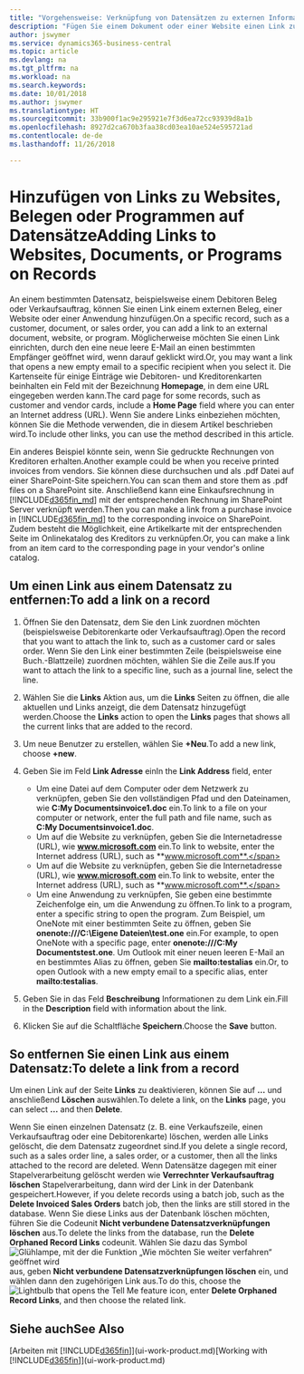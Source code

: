 ```yaml
---
title: "Vorgehensweise: Verknüpfung von Datensätzen zu externen Informationen oder Programmen | Microsoft Docs"
description: "Fügen Sie einem Dokument oder einer Website einen Link zu einem bestimmten Datensatz hinzu, beispielsweise zu einer Debitorenkarte oder einem Dokument."
author: jswymer
ms.service: dynamics365-business-central
ms.topic: article
ms.devlang: na
ms.tgt_pltfrm: na
ms.workload: na
ms.search.keywords: 
ms.date: 10/01/2018
ms.author: jswymer
ms.translationtype: HT
ms.sourcegitcommit: 33b900f1ac9e295921e7f3d6ea72cc93939d8a1b
ms.openlocfilehash: 8927d2ca670b3faa38cd03ea10ae524e595721ad
ms.contentlocale: de-de
ms.lasthandoff: 11/26/2018

---
```

# <a name="adding-links-to-websites-documents-or-programs-on-records"></a><span data-ttu-id="6ad96-103">Hinzufügen von Links zu Websites, Belegen oder Programmen auf Datensätze</span><span class="sxs-lookup"><span data-stu-id="6ad96-103">Adding Links to Websites, Documents, or Programs on Records</span></span>
<span data-ttu-id="6ad96-104">An einem bestimmten Datensatz, beispielsweise einem Debitoren Beleg oder Verkaufsauftrag, können Sie einen Link einem externen Beleg, einer Website oder einer Anwendung hinzufügen.</span><span class="sxs-lookup"><span data-stu-id="6ad96-104">On a specific record, such as a customer, document, or sales order, you can add a link to an external document, website, or program.</span></span> <span data-ttu-id="6ad96-105">Möglicherweise möchten Sie einen Link einrichten, durch den eine neue leere E-Mail an einen bestimmten Empfänger geöffnet wird, wenn darauf geklickt wird.</span><span class="sxs-lookup"><span data-stu-id="6ad96-105">Or, you may want a link that opens a new empty email to a specific recipient when you select it.</span></span> <span data-ttu-id="6ad96-106">Die Kartenseite für einige Einträge wie Debitoren- und Kreditorenkarten beinhalten ein Feld mit der Bezeichnung **Homepage**, in dem eine URL eingegeben werden kann.</span><span class="sxs-lookup"><span data-stu-id="6ad96-106">The card page for some records, such as customer and vendor cards, include a **Home Page** field where you can enter an Internet address (URL).</span></span> <span data-ttu-id="6ad96-107">Wenn Sie andere Links einbeziehen möchten, können Sie die Methode verwenden, die in diesem Artikel beschrieben wird.</span><span class="sxs-lookup"><span data-stu-id="6ad96-107">To include other links, you can use the method described in this article.</span></span>

<span data-ttu-id="6ad96-108">Ein anderes Beispiel könnte sein, wenn Sie gedruckte Rechnungen von Kreditoren erhalten.</span><span class="sxs-lookup"><span data-stu-id="6ad96-108">Another example could be when you receive printed invoices from vendors.</span></span> <span data-ttu-id="6ad96-109">Sie können diese durchsuchen und als .pdf Datei auf einer SharePoint-Site speichern.</span><span class="sxs-lookup"><span data-stu-id="6ad96-109">You can scan them and store them as .pdf files on a SharePoint site.</span></span> <span data-ttu-id="6ad96-110">Anschließend kann eine Einkaufsrechnung in [!INCLUDE[d365fin_md](includes/d365fin_md.md)] mit der entsprechenden Rechnung im SharePoint Server verknüpft werden.</span><span class="sxs-lookup"><span data-stu-id="6ad96-110">Then you can make a link from a purchase invoice in [!INCLUDE[d365fin_md](includes/d365fin_md.md)] to the corresponding invoice on  SharePoint.</span></span> <span data-ttu-id="6ad96-111">Zudem besteht die Möglichkeit, eine Artikelkarte mit der entsprechenden Seite im Onlinekatalog des Kreditors zu verknüpfen.</span><span class="sxs-lookup"><span data-stu-id="6ad96-111">Or, you can make a link from an item card to the corresponding page in your vendor's online catalog.</span></span>

## <a name="to-add-a-link-on-a-record"></a><span data-ttu-id="6ad96-112">Um einen Link aus einem Datensatz zu entfernen:</span><span class="sxs-lookup"><span data-stu-id="6ad96-112">To add a link on a record</span></span>   

1.  <span data-ttu-id="6ad96-113">Öffnen Sie den Datensatz, dem Sie den Link zuordnen möchten (beispielsweise Debitorenkarte oder Verkaufsauftrag).</span><span class="sxs-lookup"><span data-stu-id="6ad96-113">Open the record that you want to attach the link to, such as a customer card or sales order.</span></span> <span data-ttu-id="6ad96-114">Wenn Sie den Link einer bestimmten Zeile (beispielsweise eine Buch.-Blattzeile) zuordnen möchten, wählen Sie die Zeile aus.</span><span class="sxs-lookup"><span data-stu-id="6ad96-114">If you want to attach the link to a specific line, such as a journal line, select the line.</span></span>  

2.  <span data-ttu-id="6ad96-115">Wählen Sie die **Links** Aktion aus, um die **Links** Seiten zu öffnen, die alle aktuellen und Links anzeigt, die dem Datensatz hinzugefügt werden.</span><span class="sxs-lookup"><span data-stu-id="6ad96-115">Choose the **Links** action to open the **Links** pages that shows all the current links that are added to the record.</span></span>

3. <span data-ttu-id="6ad96-116">Um neue Benutzer zu erstellen, wählen Sie **+Neu**.</span><span class="sxs-lookup"><span data-stu-id="6ad96-116">To add a new link, choose **+new**.</span></span>

4.  <span data-ttu-id="6ad96-117">Geben Sie im Feld **Link Adresse** ein</span><span class="sxs-lookup"><span data-stu-id="6ad96-117">In the **Link Address** field, enter</span></span>

    -   <span data-ttu-id="6ad96-118">Um eine Datei auf dem Computer oder dem Netzwerk zu verknüpfen, geben Sie den vollständigen Pfad und den Dateinamen, wie **C:My Documentsinvoice1.doc** ein.</span><span class="sxs-lookup"><span data-stu-id="6ad96-118">To link to a file on your computer or network, enter the full path and file name, such as  **C:My Documentsinvoice1.doc**.</span></span>
    -   <span data-ttu-id="6ad96-119">Um auf die Website zu verknüpfen, geben Sie die Internetadresse (URL), wie **www.microsoft.com** ein.</span><span class="sxs-lookup"><span data-stu-id="6ad96-119">To link to website, enter the Internet address (URL), such as **www.microsoft.com**.</span></span>
    -   <span data-ttu-id="6ad96-120">Um auf die Website zu verknüpfen, geben Sie die Internetadresse (URL), wie **www.microsoft.com** ein.</span><span class="sxs-lookup"><span data-stu-id="6ad96-120">To link to website, enter the Internet address (URL), such as **www.microsoft.com**.</span></span>
    -   <span data-ttu-id="6ad96-121">Um eine Anwendung zu verknüpfen, Sie geben eine bestimmte Zeichenfolge ein, um die Anwendung zu öffnen.</span><span class="sxs-lookup"><span data-stu-id="6ad96-121">To link to a program, enter a specific string to open the program.</span></span> <span data-ttu-id="6ad96-122">Zum Beispiel, um OneNote mit einer bestimmten Seite zu öffnen, geben Sie **onenote:///C:\Eigene Dateien\test.one** ein.</span><span class="sxs-lookup"><span data-stu-id="6ad96-122">For example, to open OneNote with a specific page, enter **onenote:///C:My Documentstest.one**.</span></span> <span data-ttu-id="6ad96-123">Um Outlook mit einer neuen leeren E-Mail an en bestimmtes Alias zu öffnen, geben Sie **mailto:testalias** ein.</span><span class="sxs-lookup"><span data-stu-id="6ad96-123">Or, to open Outlook with a new empty email to a specific alias, enter **mailto:testalias**.</span></span>  

5.  <span data-ttu-id="6ad96-124">Geben Sie in das Feld **Beschreibung** Informationen zu dem Link ein.</span><span class="sxs-lookup"><span data-stu-id="6ad96-124">Fill in the **Description** field with information about the link.</span></span>  

6.  <span data-ttu-id="6ad96-125">Klicken Sie auf die Schaltfläche **Speichern**.</span><span class="sxs-lookup"><span data-stu-id="6ad96-125">Choose the **Save** button.</span></span>  

## <a name="to-delete-a-link-from-a-record"></a><span data-ttu-id="6ad96-126">So entfernen Sie einen Link aus einem Datensatz:</span><span class="sxs-lookup"><span data-stu-id="6ad96-126">To delete a link from a record</span></span>  

<span data-ttu-id="6ad96-127">Um einen Link auf der Seite **Links** zu deaktivieren, können Sie auf **…** und anschließend **Löschen** auswählen.</span><span class="sxs-lookup"><span data-stu-id="6ad96-127">To delete a link, on the **Links** page, you can select **...** and then **Delete**.</span></span>

<span data-ttu-id="6ad96-128">Wenn Sie einen einzelnen Datensatz (z. B. eine Verkaufszeile, einen Verkaufsauftrag oder eine Debitorenkarte) löschen, werden alle Links gelöscht, die dem Datensatz zugeordnet sind.</span><span class="sxs-lookup"><span data-stu-id="6ad96-128">If you delete a single record, such as a sales order line, a sales order, or a customer, then all the links attached to the record are deleted.</span></span> <span data-ttu-id="6ad96-129">Wenn Datensätze dagegen mit einer Stapelverarbeitung gelöscht werden wie **Verrechnter Verkaufsauftrag löschen** Stapelverarbeitung, dann wird der Link in der Datenbank gespeichert.</span><span class="sxs-lookup"><span data-stu-id="6ad96-129">However, if you delete records using a batch job, such as the **Delete Invoiced Sales Orders** batch job, then the links are still stored in the database.</span></span> <span data-ttu-id="6ad96-130">Wenn Sie diese Links aus der Datenbank löschen möchten, führen Sie die Codeunit **Nicht verbundene Datensatzverknüpfungen löschen** aus.</span><span class="sxs-lookup"><span data-stu-id="6ad96-130">To delete the links from the database, run the **Delete Orphaned Record Links** codeunit.</span></span> <span data-ttu-id="6ad96-131">Wählen Sie dazu das Symbol ![Glühlampe, mit der die Funktion „Wie möchten Sie weiter verfahren“ geöffnet wird](media/ui-search/search_small.png "Wie möchten Sie weiter verfahren?") aus, geben **Nicht verbundene Datensatzverknüpfungen löschen** ein, und wählen dann den zugehörigen Link aus.</span><span class="sxs-lookup"><span data-stu-id="6ad96-131">To do this, choose the ![Lightbulb that opens the Tell Me feature](media/ui-search/search_small.png "Tell me what you want to do") icon, enter **Delete Orphaned Record Links**, and then choose the related link.</span></span>   

<!-- ### To run delete orphaned record links  

1.  Choose the ![Lightbulb that opens the Tell Me feature](media/ui-search/search_small.png "Tell me what you want to do") icon, enter **Data Deletion**, and then choose the related link.  

2.  On the **Data Deletion** page, choose **Tasks**, and then choose **Delete Orphaned Record Links**.  -->

## <a name="see-also"></a><span data-ttu-id="6ad96-132">Siehe auch</span><span class="sxs-lookup"><span data-stu-id="6ad96-132">See Also</span></span>  
<span data-ttu-id="6ad96-133">[Arbeiten mit [!INCLUDE[d365fin](includes/d365fin_md.md)]](ui-work-product.md)</span><span class="sxs-lookup"><span data-stu-id="6ad96-133">[Working with [!INCLUDE[d365fin](includes/d365fin_md.md)]](ui-work-product.md)</span></span>  

